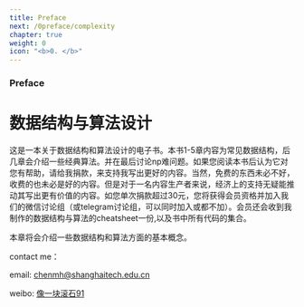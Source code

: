 ```yaml
---
title: Preface
next: /0preface/complexity
chapter: true
weight: 0
icon: "<b>0. </b>"
---
```


### Preface

# 数据结构与算法设计

这是一本关于数据结构和算法设计的电子书。本书1-5章内容为常见数据结构，后几章会介绍一些经典算法。并在最后讨论np难问题。如果您阅读本书后认为它对您有帮助，请给我捐款，来支持我写出更好的内容。当然，免费的东西未必不好，收费的也未必是好的内容。但是对于一名内容生产者来说，经济上的支持无疑能推动其写出更有价值的内容。如您单次捐款超过30元，您将获得会员资格并加入我们的微信讨论组（或telegram讨论组，可以同时加入或都不加）。会员还会收到我制作的数据结构与算法的cheatsheet一份,以及书中所有代码的集合。

本章将会介绍一些数据结构和算法方面的基本概念。


contact me：

email: chenmh@shanghaitech.edu.cn

weibo: [像一块滚石91](http://weibo.com/chenminhua91)
